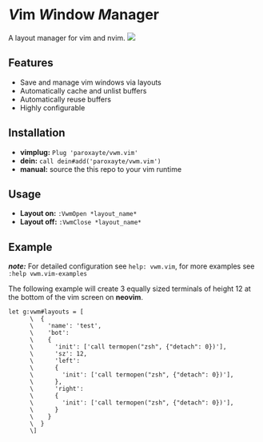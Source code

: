 # *V*im *W*indow *M*anager 

A layout manager for vim and nvim.
![](expose.gif)

## Features

* Save and manage vim windows via layouts
* Automatically cache and unlist buffers
* Automatically reuse buffers
* Highly configurable

## Installation

* **vimplug:** `Plug 'paroxayte/vwm.vim'`
* **dein:** `call dein#add('paroxayte/vwm.vim')`
* **manual:** source the this repo to your vim runtime

## Usage

* **Layout on:**  `:VwmOpen *layout_name*`
* **Layout off:** `:VwmClose *layout_name*`

## Example
  
**_note:_** For detailed configuration see `help: vwm.vim`, for more examples see `:help
vwm.vim-examples`

The following example will create 3 equally sized terminals of height 12 at the bottom of the vim
  screen on **neovim**.

```vim
let g:vwm#layouts = [
      \  {
      \    'name': 'test',
      \    'bot':
      \    {
      \      'init': ['call termopen("zsh", {"detach": 0})'],
      \      'sz': 12,
      \      'left': 
      \      {
      \        'init': ['call termopen("zsh", {"detach": 0})'],
      \      },
      \      'right':
      \      {
      \        'init': ['call termopen("zsh", {"detach": 0})'],
      \      }
      \    }
      \  }
      \]
```
